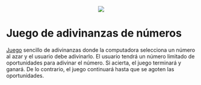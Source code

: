 <p align="center">
  <img src="https://img.shields.io/badge/STATUS-EN%20CONSTRUCCIÓN-orange">
</p>

# Juego de adivinanzas de números
[Juego](https://roadmap.sh/projects/number-guessing-game) sencillo de adivinanzas donde la computadora selecciona un número al azar y el usuario debe adivinarlo. El usuario tendrá un número limitado de oportunidades para adivinar el número. Si acierta, el juego terminará y ganará. De lo contrario, el juego continuará hasta que se agoten las oportunidades.
